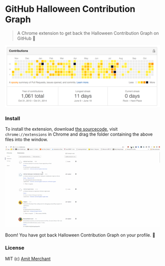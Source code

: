 GitHub Halloween Contribution Graph
=================
> A Chrome extension to get back the Halloween Contribution Graph on GitHub :jack_o_lantern:

![halloween-graph](https://raw.githubusercontent.com/amitmerchant1990/github-halloween-contribution-graph/master/res/github-contribution.png)

### Install

To install the extension, download [the sourcecode](https://github.com/amitmerchant1990/github-halloween-contribution-graph/archive/master.zip), visit `chrome://extensions` in Chrome and drag the folder containing the above files into the window.

![install](https://raw.githubusercontent.com/amitmerchant1990/github-halloween-contribution-graph/master/res/github-halloween-graph.gif)

Boom! You have got back Halloween Contribution Graph on your profile. :tada:

### License

MIT (c) [Amit Merchant](https://www.amitmerchant.com/)
